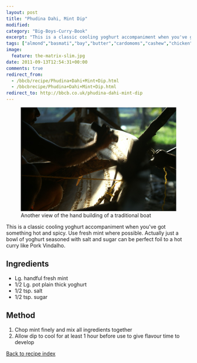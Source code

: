 ```yaml
---
layout: post
title: "Phudina Dahi, Mint Dip"
modified:
category: "Big-Boys-Curry-Book"
excerpt: "This is a classic cooling yoghurt accompaniment when you've got something hot and spicy. Use"
tags: ["almond","basmati","bay","butter","cardomoms","cashew","chicken","cinnamon","cloves","cumin","ghee","lamb","mace","nuts","pepper","rice","saffron","turmeric"]
image:
  feature: the-matrix-slim.jpg
date: 2011-09-13T12:54:31+00:00
comments: true
redirect_from: 
  - /bbcb/recipe/Phudina+Dahi+Mint+Dip.html
  - /bbcbrecipe/Phudina+Dahi+Mint+Dip.html
redirect_to: http://bbcb.co.uk/phudina-dahi-mint-dip
---
```


<figure>
	<a href="/images/bbcb/pict2287.jpg" alt="Kerala, India" title="Kerala, India &#169; Ashley Kitson 12/09/2011"><img src="/images/bbcb/pict2287.jpg"/></a>
	<figcaption>Another view of the hand building of a traditional boat</figcaption>
</figure>

This is a classic cooling yoghurt accompaniment when you've got something hot and spicy. Use fresh mint where possible.  Actually just a bowl of yoghurt seasoned with salt and sugar can be perfect foil to a hot curry like Pork Vindalho.
        
## Ingredients
        
<ul><li>Lg. handful fresh mint</li><li>1/2 Lg. pot plain thick yoghurt</li><li>1/2 tsp. salt</li><li>1/2 tsp. sugar</li></ul>
        
## Method

<ol><li>Chop mint finely and mix all ingredients together</li><li>Allow dip to cool for at least 1 hour before use to give flavour time to develop</li></ol>   

<a href="/bbcb">Back to recipe index</a>      
